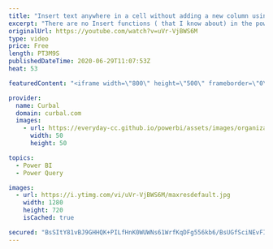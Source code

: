 ```yaml
---
title: "Insert text anywhere in a cell without adding a new column using the Power Query User Interface."
excerpt: "There are no Insert functions ( that I know about) in the power query user interface, so if you dont know M, you probably have to create a new column to insert text in power query.  In today's video, I will show you how you can use power query user interface, to insert text into a column without adding"
originalUrl: https://youtube.com/watch?v=uVr-VjBWS6M
type: video
price: Free
length: PT3M9S
publishedDateTime: 2020-06-29T11:07:53Z
heat: 53

featuredContent: "<iframe width=\"800\" height=\"500\" frameborder=\"0\" src=\"https://www.youtube.com/embed/uVr-VjBWS6M\" allow=\"accelerometer; autoplay; encrypted-media; gyroscope; picture-in-picture\" allowfullscreen></iframe>"

provider:
  name: Curbal
  domain: curbal.com
  images:
    - url: https://everyday-cc.github.io/powerbi/assets/images/organizations/curbal.com-50x50.jpg
      width: 50
      height: 50

topics:
  - Power BI
  - Power Query

images:
  - url: https://i.ytimg.com/vi/uVr-VjBWS6M/maxresdefault.jpg
    width: 1280
    height: 720
    isCached: true

secured: "BsSItY81vBJ9GHHQK+PILfHnK0WUWNs61WrfKqDFg556kb6/BsUGfSciNEvFITthUzG6Q7xDtvn0i9dICUlc8WQbteFvJyrkLBJZ/EBnPU+YJWvFGSahm+VAPzs1/b7KtSplMfMbGQaViR/xdNhjje2sBAykTzqb/XBbbIJ0weVe3qnyZQ1Vx1pDZQ5m/FMQF8mB1f+P12zOqqRgOFzfvX5gFg0m6SoSycALjE00UIGQREsa9DCOaSqliwwdVNJGnYDCGNm+A0kUZucIuxH5RzPn1gwT3j/DW/KVBbAMX05KCXBaBl286cckzd4EyXAuexTrqKDstB9pw2PDLiTv7RfDUih1gbUAy3AH6AhbN6C4UvwQ/2kENVm5NbLy+p+8wJw2/Fs47nMBhQi4tVrSpKTZfK28lO7aP5A4GzL6FX0=;6FNoQBY6T9j4MJxzJZ7V/A=="
---
```


